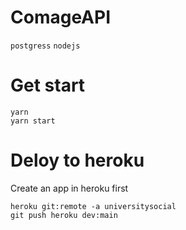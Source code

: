 # ComageAPI

`postgress` `nodejs`

# Get start

```shell
yarn 
yarn start
```

# Deloy to heroku
Create an app in heroku first
```shell
heroku git:remote -a universitysocial
git push heroku dev:main
```
